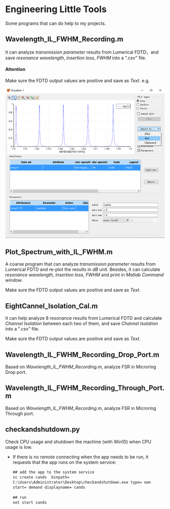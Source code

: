 # Engineering Little Tools
 Some programs that can do help to my projects.

## Wavelength_IL_FWHM_Recording.m

It can analyze *transmission parameter* results from Lumerical FDTD，and save *resonance wavelength*, *insertion loss*, *FWHM* into a ".csv" file.

#### Attention

Make sure the FDTD output values are positive and save as *Text*. e.g. 

![example](pictures/example.png)

## Plot_Spectrum_with_IL_FWHM.m

A coarse program that can analyze *transmission parameter* results from Lumerical FDTD and re-plot the results in *dB* unit. Besides, it can calculate *resonance wavelength*, *insertion loss*, *FWHM* and print in *Matlab Command window*. 

Make sure the FDTD output values are positive and save as *Text*.



## EightCannel_Isolation_Cal.m

It can help analyze 8 resonance results from Lumerical FDTD and calculate *Channel Isolation* between each two of them, and save *Channel Isolation* into a ".csv" file.

Make sure the FDTD output values are positive and save as *Text*.



## Wavelength_IL_FWHM_Recording_Drop_Port.m

Based on *Wavelength_IL_FWHM_Recording.m*, analyze FSR in Microring Drop port.



## Wavelength_IL_FWHM_Recording_Through_Port.m

Based on *Wavelength_IL_FWHM_Recording.m*, analyze FSR in Microring Through port.



## checkandshutdown.py

Check CPU usage and shutdown the machine (with Win10) when CPU usage is low.

* If there is no remote connecting when the app needs to be run, it requests that the app runs on the system service:

  ```
  ## add the app to the system service
  sc create cands  binpath= C:\Users\Administrator\Desktop\checkandshutdown.exe type= own start= demand displayname= cands
  
  ## run
  net start cands
  ```

  
